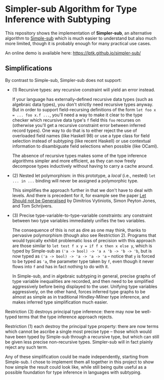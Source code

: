 # Simpler-sub Algorithm for Type Inference with Subtyping

This repository shows the implementation of **Simpler-sub**,
an alternative algorithm to [Simple-sub](https://github.com/LPTK/simple-sub) which is much easier to understand but also much more limited,
though it is probably enough for many practical use cases.

An online demo is available here: https://lptk.github.io/simpler-sub/


## Simplifications

By contrast to Simple-sub, Simpler-sub does not support:

  * (1) Recursive types: any recursive constraint will yield an error instead.
    
    If your language has externally-defined recursive data types (such as algebraic data types),
    you don't strictly need recursive types anyway.
    But in order to support field-recursing definitions of the form `let foo x = ... foo x.f ...`, you'll need a way to make it clear to the type checker which recursive data type's `f` field this `foo` recurses on
    (otherwise you'll get a recursive constraint error between inferred record types).
    One way to do that is to either reject the use of overloaded field names (like Haskell 98)
    or use a type class for field selection instead of subtyping (like recent Haskell)
    or use contextual information to disambiguate field selections when possible (like OCaml).
    
    The absence of recursive types makes some of the type inference algorithms simpler and more efficient,
    as they can now freely decompose types inductively without having to carry a cache around.
    
  * (2) Nested let polymorphism: in this prototype, a _local_ (i.e., nested) `let ... in ...` binding will never be assigned a polymorphic type.
  
    This simplifies the approach further in that we don't have to deal with levels.
    And there is precedent for it,
    for example see the paper [Let Should not be Generalised](https://www.microsoft.com/en-us/research/wp-content/uploads/2016/02/tldi10-vytiniotis.pdf) by Dimitrios Vytiniotis, Simon Peyton Jones, and Tom Schrijvers.
  
  * (3) Precise type-variable-to-type-variable constraints: any constraint between two type variables immediately unifies the two variables.
    
    The consequence of this is not as dire as one may think,
    thanks to pervasive polymorphism (though also see Restriction 2).
    Programs that would typically exhibit problematic loss of precision with this approach are those similar to
    `let test f x y = if f x then x else y`,
    which is typed by Simple-sub as `('a -> bool) -> 'a ∧ 'b -> 'b -> 'b`,
    but is now typed as `('a -> bool) -> 'a -> 'a -> 'a`
    – notice that `y` is forced to be typed as `'a`, the parameter type taken by `f`,
    even though it never flows into `f` and has in fact nothing to do with it.
    
    In Simple-sub, and in algebraic subtyping in general,
    precise graphs of type variable inequalities are recorded,
    and then need to be simplified aggressively before being displayed to the user.
    Unifying type variables aggressively, on the other hand,
    forces inferred type graphs to be almost as simple as in traditional Hindley-Milner type inference,
    and makes inferred type simplification much easier.

Restriction (3) destroys principal type inference:
there may now be well-typed terms that the type inference approach rejects.

Restriction (1) each destroy the principal type property:
there are now terms which cannot be ascribe a single most precise type
– those which would have been typed by Simple-sub through a recursive type,
but which can still be given less precise non-recursive types.
Simpler-sub will in fact plainly reject any such term.

Any of these simplification could be made independently, starting from Simple-sub.
I chose to implement them all together in this project to show how simple the result could look like,
while still being quite useful as a possible foundation for type inference in languages with subtyping.


